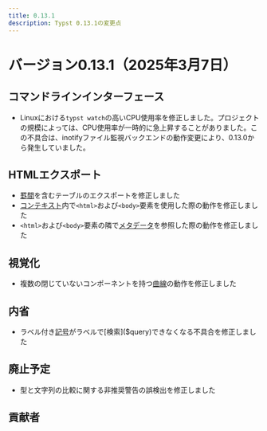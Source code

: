 ```yaml
---
title: 0.13.1
description: Typst 0.13.1の変更点
---
```


# バージョン0.13.1（2025年3月7日）

## コマンドラインインターフェース
- Linuxにおける`typst watch`の高いCPU使用率を修正しました。プロジェクトの規模によっては、CPU使用率が一時的に急上昇することがありました。この不具合は、inotifyファイル監視バックエンドの動作変更により、0.13.0から発生していました。

## HTMLエクスポート
- [罫間]($table.gutter)を含むテーブルのエクスポートを修正しました
- [コンテキスト]($context)内で`<html>`および`<body>`要素を使用した際の動作を修正しました
- `<html>`および`<body>`要素の隣で[メタデータ]($metadata)を参照した際の動作を修正しました

## 視覚化
- 複数の閉じていないコンポーネントを持つ[曲線]($curve)の動作を修正しました

## 内省
- ラベル付き[記号]($symbol)がラベルで[検索]($query)できなくなる不具合を修正しました

## 廃止予定
- 型と文字列の比較に関する非推奨警告の誤検出を修正しました

## 貢献者
<contributors from="v0.13.0" to="v0.13.1" />

